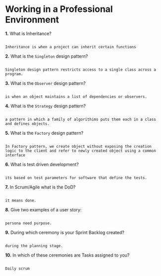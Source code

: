# Working in a Professional Environment

**1.** What is Inheritance?
<!-- enter you answer in the space below -->
```

Inheritance is when a project can inherit certain functions

```
**2.** What is the `Singleton` design pattern?
<!-- enter you answer in the space below -->
```

Singleton design pattern restricts access to a single class across a program.

```
**3.** What is the `Observer` design pattern?
<!-- enter you answer in the space below -->
```

is when an object maintains a list of dependencies or observers.

```
**4.** What is the `Strategy` design pattern?
<!-- enter you answer in the space below -->
```

a pattern in which a family of algorithims puts them each in a class and defines objects.

```
**5.** What is the `Factory` design pattern?
<!-- enter you answer in the space below -->
```

In Factory pattern, we create object without exposing the creation logic to the client and refer to newly created object using a common interface

```
**6.** What is test driven development?
<!-- enter you answer in the space below -->
```

its based on test parameters for software that define the tests.

```
**7.** In Scrum/Agile what is the DoD?
<!-- enter you answer in the space below -->
```

it means done.

```
**8.** Give two examples of a user story:
<!-- enter you answer in the space below -->
```

persona need purpose.

```
**9.** During which ceremony is your Sprint Backlog created?
<!-- enter you answer in the space below -->
```

during the planning stage.

```
**10.** In which of these ceremonies are Tasks assigned to you?
<!-- enter you answer in the space below -->
```

Daily scrum 

```